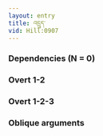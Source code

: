 ```yaml
---
layout: entry
title: འདྲུད་
vid: Hill:0907
---
```

### Dependencies (N = 0)


### Overt 1-2


### Overt 1-2-3


### Oblique arguments
